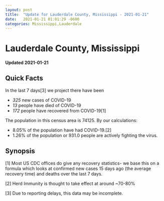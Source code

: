 ```yaml
---
layout: post
title:  "Update for Lauderdale County, Mississippi - 2021-01-21"
date:   2021-01-21 01:01:29 -0600
categories: Mississippi,Lauderdale
---
```


# Lauderdale County, Mississippi
#### Updated 2021-01-21

## Quick Facts

In the last 7 days[3] we project there have been
- *325* new cases of COVID-19
- *13* people have died of COVID-19
- *172* people have recovered from COVID-19[1]

The population in this census area is 74125. By our calculations:
- 8.05% of the population have had COVID-19.[2]
- 1.26% of the population or 931.0 people are actively fighting the virus.

## Synopsis




[1] Most US CDC offices do give any recovery statistics- we base this on a formula which looks at confirmed new cases
15 days ago (the average recovery time) and deaths over the last 7 days.

[2] Herd Immunity is thought to take effect at around ~70-80%

[3] Due to reporting delays, this data may be incomplete.
 
    